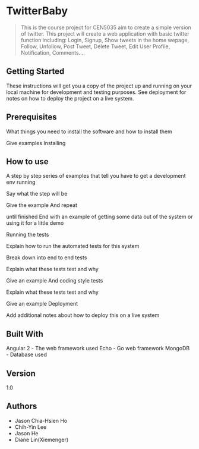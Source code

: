 # TwitterBaby
> This is the course project for CEN5035 aim to create a simple version of twitter. 
> This project will create a web application with basic twitter function including: 
  Login, Signup, Show tweets in the home wepage, Follow, Unfollow, Post Tweet, Delete Tweet, Edit User Profile, Notification, Comments....

## Getting Started

These instructions will get you a copy of the project up and running on your local machine for development and testing purposes. See deployment for notes on how to deploy the project on a live system.

## Prerequisites

What things you need to install the software and how to install them

Give examples
Installing

## How to use
A step by step series of examples that tell you have to get a development env running

Say what the step will be

Give the example
And repeat

until finished
End with an example of getting some data out of the system or using it for a little demo

Running the tests

Explain how to run the automated tests for this system

Break down into end to end tests

Explain what these tests test and why

Give an example
And coding style tests

Explain what these tests test and why

Give an example
Deployment

Add additional notes about how to deploy this on a live system

## Built With

Angular 2 - The web framework used
Echo - Go web framework
MongoDB - Database used

## Version

1.0

## Authors

- Jason Chia-Hsien Ho
- Chih-Yin Lee
- Jason He
- Diane Lin(Xiemenger)
